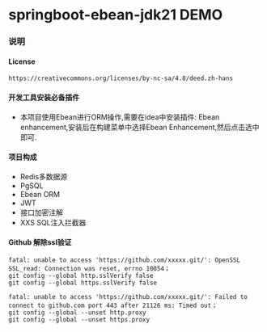 # springboot-ebean-jdk21  DEMO

### 说明
#### License
```
https://creativecommons.org/licenses/by-nc-sa/4.0/deed.zh-hans
```
#### 开发工具安装必备插件
* 本项目使用Ebean进行ORM操作,需要在idea中安装插件: Ebean enhancement,安装后在构建菜单中选择Ebean Enhancement,然后点击选中即可.
#### 项目构成
* Redis多数据源
* PgSQL
* Ebean ORM
* JWT
* 接口加密注解
* XXS SQL注入拦截器


#### Github 解除ssl验证
```
fatal: unable to access 'https://github.com/xxxxx.git/': OpenSSL SSL_read: Connection was reset, errno 10054；
git config --global http.sslVerify false
git config --global https.sslVerify false

fatal: unable to access 'https://github.com/xxxxx.git/': Failed to connect to github.com port 443 after 21126 ms: Timed out；
git config --global --unset http.proxy
git config --global --unset https.proxy


```








